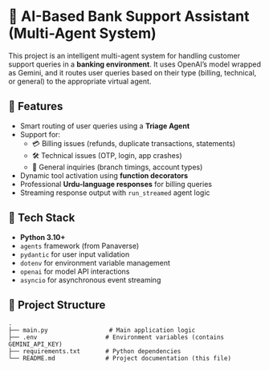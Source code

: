 # 💼 AI-Based Bank Support Assistant (Multi-Agent System)

This project is an intelligent multi-agent system for handling customer support queries in a **banking environment**. It uses OpenAI’s model wrapped as Gemini, and it routes user queries based on their type (billing, technical, or general) to the appropriate virtual agent.

## 🚀 Features

- Smart routing of user queries using a **Triage Agent**
- Support for:
  - 💳 Billing issues (refunds, duplicate transactions, statements)
  - 🛠 Technical issues (OTP, login, app crashes)
  - 💬 General inquiries (branch timings, account types)
- Dynamic tool activation using **function decorators**
- Professional **Urdu-language responses** for billing queries
- Streaming response output with `run_streamed` agent logic

## 🧰 Tech Stack

- **Python 3.10+**
- `agents` framework (from Panaverse)
- `pydantic` for user input validation
- `dotenv` for environment variable management
- `openai` for model API interactions
- `asyncio` for asynchronous event streaming

## 📂 Project Structure

```plaintext
.
├── main.py                 # Main application logic
├── .env                   # Environment variables (contains GEMINI_API_KEY)
├── requirements.txt       # Python dependencies
└── README.md              # Project documentation (this file)
